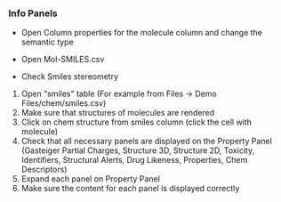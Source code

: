 ### Info Panels
- Open Column properties for the molecule column and change the semantic type

- Open Mol-SMILES.csv
- Check Smiles stereometry

1. Open "smiles" table (For example from Files -> Demo Files/chem/smiles.csv)
2. Make sure that structures of molecules are rendered
3. Click on chem structure from smiles column (click the cell with molecule) 
4. Check that all necessary panels are displayed on the Property Panel (Gasteiger Partial Charges, Structure 3D, Structure 2D, Toxicity, Identifiers, Structural Alerts, Drug Likeness, Properties, Chem Descriptors)
5. Expand each panel on Property Panel
6. Make sure the content for each panel is displayed correctly
